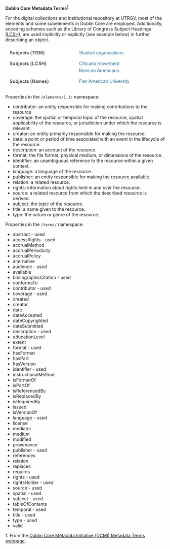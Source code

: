 **Dublin Core Metadata Terms**<sup>[1](#myfootnote1)</sup>

For the digital collections and institutional repository at UTRGV, most of the elements and some subelements in Dublin Core are employed. Additionally, encoding schemes such as the Library of Congress Subject Headings [(LCSH)](https://www.loc.gov/aba/publications/FreeLCSH/freelcsh.html), are used implicitly or explictly (see example below) in further describing an object.

![example image of subject headings](docs/subjects-example.JPG)

Properties in the `/elements/1.1/` namespace:

* contributor: an entity responsible for making contributions to the resource
* coverage: the spatial or temporal topic of the resource, spatial applicability of the resource, or jurisdiction under which the resource is relevant.
* creator: an entity primarily responsible for making the resource.
* date: a point or period of time associated with an event in the lifecycle of the resource.
* description: an account of the resource.
* format: the file format, physical medium, or dimensions of the resource.
* identifier: an unambiguous reference to the resource within a given context.
* language: a language of the resource.
* publisher: an entity responsible for making the resource available.
* relation: a related resource.
* rights: information about rights held in and over the resource.
* source: a related resource from which the described resource is derived.
* subject: the topic of the resource.
* title: a name given to the resource.
* type: the nature or genre of the resource.

Properties in the `/terms/` namespace:

* abstract - used
* accessRights - used
* accrualMethod
* accrualPeriodicity
* accrualPolicy
* alternative
* audience - used
* available
* bibliographicCitation - used
* conformsTo
* contributor - used
* coverage - used 
* created
* creator
* date
* dateAccepted
* dateCopyrighted
* dateSubmitted
* description - used 
* educationLevel
* extent
* format - used
* hasFormat
* hasPart
* hasVersion
* identifier - used 
* instructionalMethod
* isFormatOf
* isPartOf
* isReferencedBy
* isReplacedBy
* isRequiredBy
* issued
* isVersionOf
* language - used
* license
* mediator
* medium
* modified
* provenance
* publisher - used
* references
* relation
* replaces
* requires
* rights - used
* rightsHolder - used
* source - used
* spatial - used
* subject - used
* tableOfContents
* temporal - used
* title - used
* type - used
* valid

<a name="myfootnote1">1</a>: From the [Dublin Core Metadata Initiative (DCMI) Metadata Terms webpage](https://www.dublincore.org/specifications/dublin-core/dcmi-terms/#section-3).
